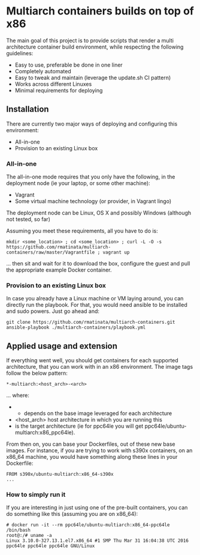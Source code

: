 # Multiarch containers builds on top of x86

The main goal of this project is to provide scripts that render a multi architecture container build environment, while respecting the following guidelines:

 * Easy to use, preferable be done in one liner
 * Completely automated
 * Easy to tweak and maintain (leverage the update.sh CI pattern)
 * Works across different Linuxes
 * Minimal requirements for deploying

## Installation

There are currently two major ways of deploying and configuring this environment:

 * All-in-one
 * Provision to an existing Linux box

### All-in-one

The all-in-one mode requires that you only have the following, in the deployment node (ie your laptop, or some other machine):

 * Vagrant
 * Some virtual machine technology (or provider, in Vagrant lingo)

The deployment node can be Linux, OS X and possibly Windows (although not tested, so far)

Assuming you meet these requirements, all you have to do is:

```
mkdir <some_location> ; cd <some_location> ; curl -L -O -s https://github.com/rmatinata/multiarch-containers/raw/master/Vagrantfile ; vagrant up
```

... then sit and wait for it to download the box, configure the guest and pull the appropriate example Docker container.

### Provision to an existing Linux box

In case you already have a Linux machine or VM laying around, you can directly run the playbook. For that, you would need ansible to be installed and sudo powers. Just go ahead and:

```
git clone https://github.com/rmatinata/multiarch-containers.git
ansible-playbook ./multiarch-containers/playbook.yml
```

## Applied usage and extension

If everything went well, you should get containers for each supported architecture, that you can work with in an x86 environment. The image tags follow the below pattern:

```
*-multiarch:<host_arch>-<arch>
```

... where:
 * * depends on the base image leveraged for each architecture
 * <host_arch> host architecture in which you are running this 
 * <arch> is the target architecture (ie for ppc64le you will get ppc64le/ubuntu-multiarch:x86_ppc64le).

From then on, you can base your Dockerfiles, out of these new base images. For instance, if you are trying to work with s390x containers, on an x86_64 machine, you would have something along these lines in your Dockerfile:

```
FROM s390x/ubuntu-multiarch:x86_64-s390x
...
```

### How to simply run it

If you are interesting in just using one of the pre-built containers, you can do something like this (assuming you are on x86_64):

```
# docker run -it --rm ppc64le/ubuntu-multiarch:x86_64-ppc64le /bin/bash
root@:/# uname -a
Linux 3.10.0-327.13.1.el7.x86_64 #1 SMP Thu Mar 31 16:04:38 UTC 2016 ppc64le ppc64le ppc64le GNU/Linux
```

